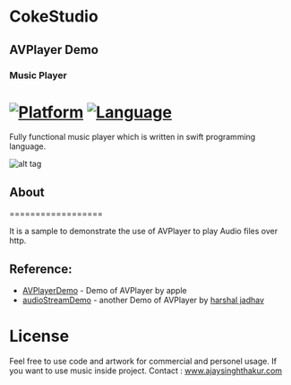 # CokeStudio
## AVPlayer Demo
### Music Player

[![Platform](http://img.shields.io/badge/platform-ios-blue.svg?style=flat
)](https://developer.apple.com/iphone/index.action)
[![Language](http://img.shields.io/badge/language-swift-brightgreen.svg?style=flat
)](https://developer.apple.com/swift)
============================
Fully functional music player which is written in swift programming language. 

 ![alt tag](https://github.com/ajaysinghthakur/CokeStudio/blob/master/Pfn1ax4EeX8hW.gif)


## About
==================

It is a sample to demonstrate the use of AVPlayer to play Audio files over http.

## Reference:
* [AVPlayerDemo](https://developer.apple.com/library/content/samplecode/AVPlayerDemo/Introduction/Intro.html#//apple_ref/doc/uid/DTS40010101)  - Demo of AVPlayer by apple
* [audioStreamDemo](https://github.com/harshalrj25/audioStreamDemo) - another Demo of AVPlayer by [harshal jadhav](https://github.com/harshalrj25)

License
==================
Feel free to use code and artwork for commercial and personel usage.  If you want to use music inside project. Contact : www.ajaysinghthakur.com

